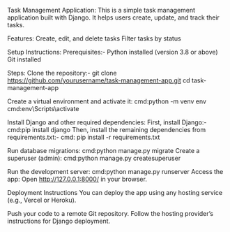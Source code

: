 Task Management Application:
This is a simple task management application built with Django. It helps users create, update, and track their tasks.

Features:
Create, edit, and delete tasks
Filter tasks by status 

Setup Instructions:
Prerequisites:-
Python installed (version 3.8 or above)
Git installed

Steps:
Clone the repository:-
git clone https://github.com/yourusername/task-management-app.git
cd task-management-app

Create a virtual environment and activate it:
cmd:python -m venv env
cmd:env\Scripts\activate

Install Django and other required dependencies:
First, install Django:-
cmd:pip install django
Then, install the remaining dependencies from requirements.txt:-
cmd: pip install -r requirements.txt

Run database migrations:
cmd:python manage.py migrate
Create a superuser (admin):
cmd:python manage.py createsuperuser

Run the development server:
cmd:python manage.py runserver
Access the app: Open http://127.0.0.1:8000/ in your browser.

Deployment Instructions
You can deploy the app using any hosting service (e.g., Vercel or Heroku).

Push your code to a remote Git repository.
Follow the hosting provider’s instructions for Django deployment.